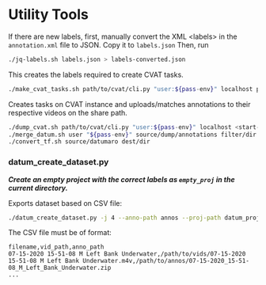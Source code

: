 # Utility Tools

If there are new labels, first, manually convert the XML \<labels\> in the `annotation.xml` file to JSON. Copy
it to `labels.json` Then, run

```bash
./jq-labels.sh labels.json > labels-converted.json
```

This creates the labels required to create CVAT tasks.

```bash
./make_cvat_tasks.sh path/to/cvat/cli.py "user:${pass-env}" localhost path/to/labels.json path/to/annotations share_path
```

Creates tasks on CVAT instance and uploads/matches annotations to their respective videos on the share path.

```bash
./dump_cvat.sh path/to/cvat/cli.py "user:${pass-env}" localhost <start-task-id> <last-task-id> dest/dir
./merge_datum.sh user "${pass-env}" source/dump/annotations filter/dir dest/dir
./convert_tf.sh source/datumaro dest/dir
```

### datum\_create\_dataset.py

***Create an empty project with the correct labels as `empty_proj` in the current directory.***

Exports dataset based on CSV file:
```bash
./datum_create_dataset.py -j 4 --anno-path annos --proj-path datum_proj --transform-path datum_proj_transform --mot-path export_mot /mnt/disk5tb/salmon_anno_bear_creek_123.csv
```

The CSV file must be of format:
```
filename,vid_path,anno_path
07-15-2020 15-51-08 M Left Bank Underwater,/path/to/vids/07-15-2020 15-51-08 M Left Bank Underwater.m4v,/path/to/annos/07-15-2020_15-51-08_M_Left_Bank_Underwater.zip
...
```
